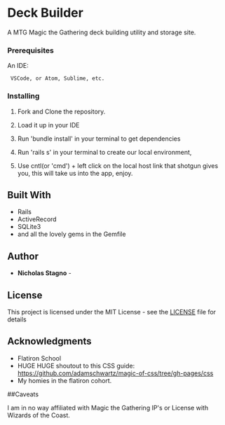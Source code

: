 # Deck Builder

A MTG Magic the Gathering deck building utility and storage site. 


### Prerequisites

An IDE:

     VSCode, or Atom, Sublime, etc.

### Installing

1. Fork and Clone the repository.

2. Load it up in your IDE

3. Run 'bundle install' in your terminal to get dependencies

4. Run 'rails s' in your terminal to create our local environment,
 
5. Use cntl(or 'cmd') + left click on the local host link that shotgun gives you, this will take us into the app, enjoy. 


## Built With

  - Rails
  - ActiveRecord
  - SQLite3
  - and all the lovely gems in the Gemfile

## Author

  - **Nicholas Stagno** - 
    

## License

This project is licensed under the MIT License - see the [LICENSE](LICENSE) file for details

## Acknowledgments

  - Flatiron School
  - HUGE HUGE shoutout to this CSS guide: https://github.com/adamschwartz/magic-of-css/tree/gh-pages/css
  - My homies in the flatiron cohort.
 
 ##Caveats
 
 I am in no way affiliated with Magic the Gathering IP's or License with Wizards of the Coast.
 
 
